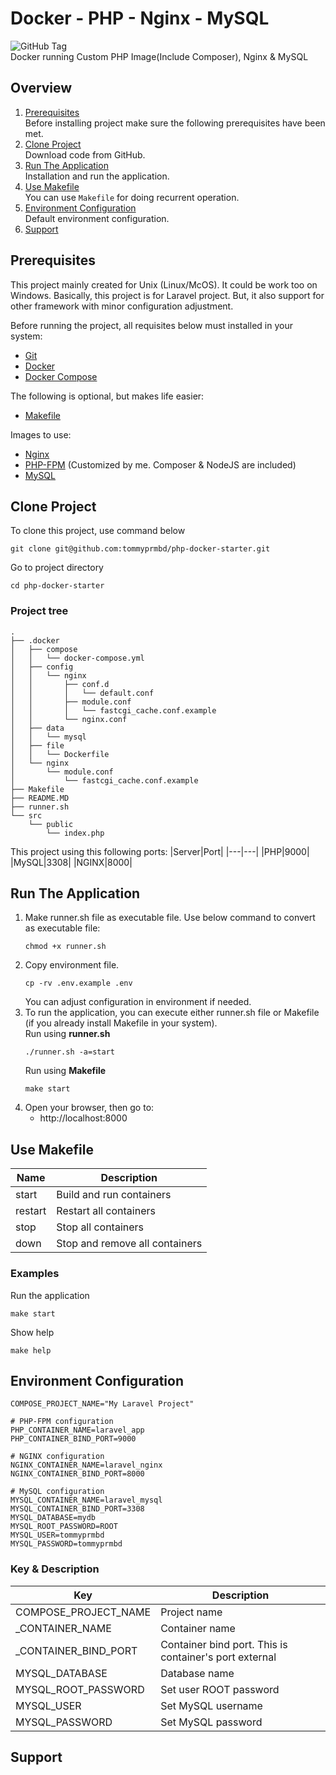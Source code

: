 # Docker - PHP - Nginx - MySQL 
![GitHub Tag](https://img.shields.io/github/v/tag/tommyprmbd/php-docker-starter)
<br />
Docker running Custom PHP Image(Include Composer), Nginx & MySQL

## Overview
1. [Prerequisites](#prerequisites)<br />
    Before installing project make sure the following prerequisites have been met.
2. [Clone Project](#clone-project)<br />
    Download code from GitHub.
3. [Run The Application](#run-the-application)<br />
    Installation and run the application.
4. [Use Makefile](#use-makefile)<br />
    You can use ```Makefile``` for doing recurrent operation.
5. [Environment Configuration](#environment-configuration)<br />
    Default environment configuration.
6. [Support](#support)

## Prerequisites
This project mainly created for Unix (Linux/McOS). It could be work too on Windows. Basically, this project is for Laravel project. But, it also support for other framework with minor configuration adjustment.

Before running the project, all requisites below must installed in your system:
- [Git](https://git-scm.com/)
- [Docker](https://docs.docker.com/engine/install/)
- [Docker Compose](https://docs.docker.com/compose/install/)

The following is optional, but makes life easier:
- [Makefile](https://itslinuxfoss.com/install-make-ubuntu-22-04/)

Images to use:
- [Nginx](https://www.nginx.com/)
- [PHP-FPM](https://hub.docker.com/repository/docker/tommyprmbd/php8.3/general) (Customized by me. Composer & NodeJS are included)
- [MySQL](https://www.mysql.com/)

## Clone Project
To clone this project, use command below
```shell
git clone git@github.com:tommyprmbd/php-docker-starter.git
```
Go to project directory
```shell
cd php-docker-starter
``` 
### Project tree
```
.
├── .docker
│   ├── compose
│   │   └── docker-compose.yml
│   ├── config
│   │   └── nginx
│   │       ├── conf.d
│   │       │   └── default.conf
│   │       ├── module.conf
│   │       │   └── fastcgi_cache.conf.example
│   │       └── nginx.conf
│   ├── data
│   │   └── mysql
│   ├── file
│   │   └── Dockerfile
│   └── nginx
│       └── module.conf
│           └── fastcgi_cache.conf.example
├── Makefile
├── README.MD
├── runner.sh
└── src
    └── public
        └── index.php
```
This project using this following ports:
|Server|Port|
|---|---|
|PHP|9000|
|MySQL|3308|
|NGINX|8000|

## Run The Application
1. Make runner.sh file as executable file. Use below command to convert as executable file:
    ```shell
    chmod +x runner.sh
    ```
2. Copy environment file.
    ```shell
    cp -rv .env.example .env
    ```
    You can adjust configuration in environment if needed.
3. To run the application, you can execute either runner.sh file or Makefile (if you already install Makefile in your system).<br />
    Run using **runner.sh**
    ```shell
    ./runner.sh -a=start
    ```
    Run using **Makefile**
    ```shell
    make start
    ```
4. Open your browser, then go to:
    - http://localhost:8000

## Use Makefile
|Name|Description|
|---|---|
|start|Build and run containers|
|restart|Restart all containers|
|stop|Stop all containers|
|down|Stop and remove all containers|
### Examples
Run the application
```shell
make start
```
Show help
```shell
make help
```

## Environment Configuration
```shell
COMPOSE_PROJECT_NAME="My Laravel Project"

# PHP-FPM configuration
PHP_CONTAINER_NAME=laravel_app
PHP_CONTAINER_BIND_PORT=9000

# NGINX configuration
NGINX_CONTAINER_NAME=laravel_nginx
NGINX_CONTAINER_BIND_PORT=8000

# MySQL configuration
MYSQL_CONTAINER_NAME=laravel_mysql
MYSQL_CONTAINER_BIND_PORT=3308
MYSQL_DATABASE=mydb
MYSQL_ROOT_PASSWORD=ROOT
MYSQL_USER=tommyprmbd
MYSQL_PASSWORD=tommyprmbd
```
### Key & Description
|Key|Description|
|---|---|
|COMPOSE_PROJECT_NAME|Project name|
| _CONTAINER_NAME|Container name|
| _CONTAINER_BIND_PORT|Container bind port. This is container's port external|
| MYSQL_DATABASE|Database name|
| MYSQL_ROOT_PASSWORD|Set user ROOT password|
| MYSQL_USER|Set MySQL username|
| MYSQL_PASSWORD|Set MySQL password|

## Support